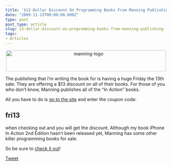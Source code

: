```yaml
---
title: '$13 Dollar Discount On Programming Books From Manning Publishing'
date: "2009-11-13T00:00:00.000Z"
type: post 
post_type: article
slug: 13-dollar-discount-on-programming-books-from-manning-publishing
tags: 
- Articles
---
```

<p style="text-align: center;">
  <a href="http://manning.com"><img class="size-full wp-image-617 aligncenter" title="manning-logo" src="/uploads/2009/manning-logo.png" alt="manning-logo" width="500" height="66" /></a>
</p>

The publishing that I&#8217;m writing the book for is having a huge Friday the 13th sale. They are offering a $13 discount on all of their books. For those of you who don&#8217;t know, Manning publishes all of the &#8220;In Action&#8221; books.

All you have to do is [go to the site][1] and enter the coupon code:

## fri13

when checking out and you will get the discount. Although my book iPhone In Action 2nd Edition hasn&#8217;t been released yet, Manning has some other killer programming books for sale.

So be sure to [check it out][1]!

<div style="">
  <a href="http://twitter.com/share" class="twitter-share-button" data-count="horizontal" data-text="$13 Dollar Discount On Programming Books From Manning Publishing" data-url="http://brandontreb.com/13-dollar-discount-on-programming-books-from-manning-publishing"  data-via="brandontreb" data-related="brandontreb:">Tweet</a>
</div>

 [1]: http://manning.com
